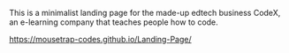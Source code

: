 This  is a minimalist landing page for the made-up edtech business CodeX, an e-learning company that teaches people how to code.



https://mousetrap-codes.github.io/Landing-Page/


